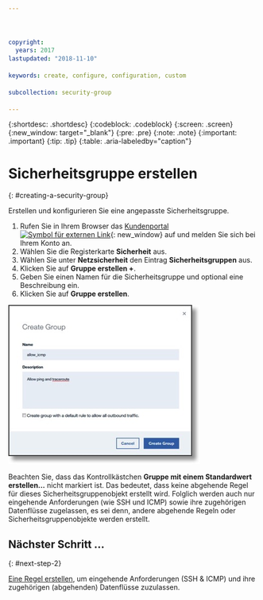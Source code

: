 ```yaml
---



copyright:
  years: 2017
lastupdated: "2018-11-10"

keywords: create, configure, configuration, custom

subcollection: security-group

---
```


{:shortdesc: .shortdesc}
{:codeblock: .codeblock}
{:screen: .screen}
{:new_window: target="_blank"}
{:pre: .pre}
{:note: .note}
{:important: .important}
{:tip: .tip}
{:table: .aria-labeledby="caption"}

# Sicherheitsgruppe erstellen
{: #creating-a-security-group}

Erstellen und konfigurieren Sie eine angepasste Sicherheitsgruppe.

1. Rufen Sie in Ihrem Browser das [Kundenportal ![Symbol für externen Link](../../icons/launch-glyph.svg "Symbol für externen Link")](https://cloud.ibm.com/classic){: new_window} auf und melden Sie sich bei Ihrem Konto an.
2.	Wählen Sie die Registerkarte **Sicherheit** aus.
3. Wählen Sie unter **Netzsicherheit** den Eintrag **Sicherheitsgruppen** aus.
4.	Klicken Sie auf **Gruppe erstellen +**.
5.	Geben Sie einen Namen für die Sicherheitsgruppe und optional eine Beschreibung ein.
6. Klicken Sie auf **Gruppe erstellen**.

![Sicherheitsgruppe erstellen](./images/create_sg.jpg)

Beachten Sie, dass das Kontrollkästchen **Gruppe mit einem Standardwert erstellen…** nicht markiert ist. Das bedeutet, dass keine abgehende Regel für dieses Sicherheitsgruppenobjekt erstellt wird. Folglich werden auch nur eingehende Anforderungen (wie SSH und ICMP) sowie ihre zugehörigen Datenflüsse zugelassen, es sei denn, andere abgehende Regeln oder Sicherheitsgruppenobjekte werden erstellt.

## Nächster Schritt ...
{: #next-step-2}

[Eine Regel erstellen](/docs/infrastructure/security-groups?topic=security-groups-creating-a-new-rule), um eingehende Anforderungen (SSH & ICMP) und ihre zugehörigen (abgehenden) Datenflüsse zuzulassen.  
